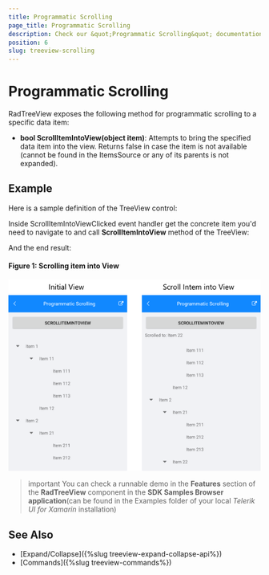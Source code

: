 ```yaml
---
title: Programmatic Scrolling
page_title: Programmatic Scrolling
description: Check our &quot;Programmatic Scrolling&quot; documentation article for Telerik TreeView for Xamarin control.
position: 6
slug: treeview-scrolling
---
```


# Programmatic Scrolling #

RadTreeView exposes the following method for programmatic scrolling to a specific data item: 

* **bool ScrollItemIntoView(object item)**: Attempts to bring the specified data item into the view. Returns false in case the item is not available (cannot be found in the ItemsSource or any of its parents is not expanded).
 
## Example

Here is a sample definition of the TreeView control:

<snippet id='treeview-programmatic-scrolling-xaml'/>

Inside ScrollItemIntoViewClicked event handler get the concrete item you'd need to navigate to and call **ScrollItemIntoView** method of the TreeView:

<snippet id='treeview-programmaticscrolling-code'/>
	
And the end result:

#### Figure 1: Scrolling item into View

![](images/treeview_scrolling.png)

>important You can check a runnable demo in the **Features** section of the **RadTreeView** component in the **SDK Samples Browser application**(can be found in the Examples folder of your local *Telerik UI for Xamarin* installation)

## See Also

* [Expand/Collapse]({%slug treeview-expand-collapse-api%})
* [Commands]({%slug treeview-commands%})

